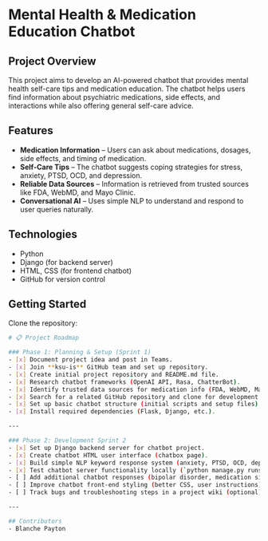 # Mental Health & Medication Education Chatbot

## Project Overview
This project aims to develop an AI-powered chatbot that provides mental health self-care tips and medication education. The chatbot helps users find information about psychiatric medications, side effects, and interactions while also offering general self-care advice.

## Features
- **Medication Information** – Users can ask about medications, dosages, side effects, and timing of medication.
- **Self-Care Tips** – The chatbot suggests coping strategies for stress, anxiety, PTSD, OCD, and depression.
- **Reliable Data Sources** – Information is retrieved from trusted sources like FDA, WebMD, and Mayo Clinic.
- **Conversational AI** – Uses simple NLP to understand and respond to user queries naturally.

## Technologies
- Python
- Django (for backend server)
- HTML, CSS (for frontend chatbot)
- GitHub for version control

## Getting Started
Clone the repository:
```bash 
# 📋 Project Roadmap

### Phase 1: Planning & Setup (Sprint 1)
- [x] Document project idea and post in Teams.
- [x] Join **ksu-is** GitHub team and set up repository.
- [x] Create initial project repository and README.md file.
- [x] Research chatbot frameworks (OpenAI API, Rasa, ChatterBot).
- [x] Identify trusted data sources for medication info (FDA, WebMD, Mayo Clinic).
- [x] Search for a related GitHub repository and clone for development.
- [x] Set up basic chatbot structure (initial scripts and setup files).
- [x] Install required dependencies (Flask, Django, etc.).

---

### Phase 2: Development Sprint 2
- [x] Set up Django backend server for chatbot project.
- [x] Create chatbot HTML user interface (chatbox page).
- [x] Build simple NLP keyword response system (anxiety, PTSD, OCD, depression).
- [x] Test chatbot server functionality locally (`python manage.py runserver`).
- [ ] Add additional chatbot responses (bipolar disorder, medication side effects, coping tips).
- [ ] Improve chatbot front-end styling (better CSS, user instructions).
- [ ] Track bugs and troubleshooting steps in a project wiki (optional).

---

## Contributors
- Blanche Payton
